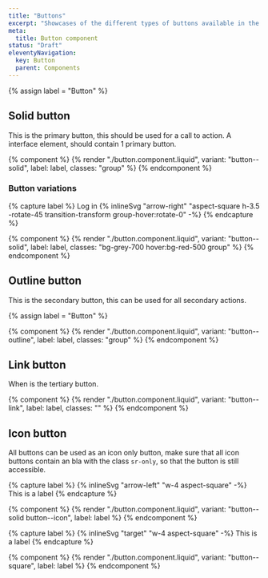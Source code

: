 ```yaml
---
title: "Buttons"
excerpt: "Showcases of the different types of buttons available in the design system."
meta:
  title: Button component
status: "Draft"
eleventyNavigation:
  key: Button
  parent: Components
---
```


{% assign label = "Button" %}

## Solid button

This is the primary button, this should be used for a call to action. A interface element, should contain 1 primary button.

{% component %}
{% render "./button.component.liquid", variant: "button--solid", label: label, classes: "group" %}
{% endcomponent %}

### Button variations

{% capture label %}
<span class="button__label">Log in</span>
{% inlineSvg "arrow-right" "aspect-square h-3.5 -rotate-45 transition-transform group-hover:rotate-0" -%}
{% endcapture %}

{% component %}
{% render "./button.component.liquid", variant: "button--solid", label: label, classes: "bg-grey-700 hover:bg-red-500 group" %}
{% endcomponent %}

## Outline button

This is the secondary button, this can be used for all secondary actions.

{% assign label = "Button" %}

{% component %}
{% render "./button.component.liquid", variant: "button--outline", label: label, classes: "group" %}
{% endcomponent %}

## Link button

When is the tertiary button.

{% component %}
{% render "./button.component.liquid", variant: "button--link", label: label, classes: "" %}
{% endcomponent %}

## Icon button

All buttons can be used as an icon only button, make sure that all icon buttons contain an bla with the class `sr-only`, so that the button is still accessible.

{% capture label %}
{% inlineSvg "arrow-left" "w-4 aspect-square" -%}
<span class="sr-only">This is a label</span>
{% endcapture %}

{% component %}
{% render "./button.component.liquid", variant: "button--solid button--icon", label: label %}
{% endcomponent %}

{% capture label %}
{% inlineSvg "target" "w-4 aspect-square" -%}
<span class="sr-only">This is a label</span>
{% endcapture %}

{% component %}
{% render "./button.component.liquid", variant: "button--square", label: label %}
{% endcomponent %}

